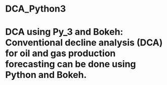 # DCA_Python3
# DCA using Py_3 and Bokeh: Conventional decline analysis (DCA) for oil and gas production forecasting can be done using Python and Bokeh.
